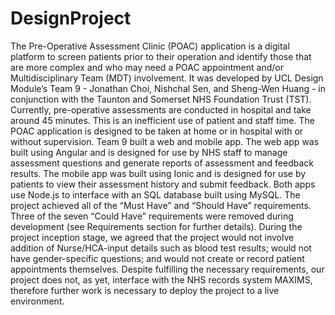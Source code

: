 # DesignProject
The ​Pre-Operative Assessment Clinic (​POAC​) application is a digital platform to screen patients prior to their operation and identify those that are more complex and who may need a ​POAC ​appointment and/or Multidisciplinary Team (MDT) involvement.
It was developed by UCL Design Module’s Team 9 - Jonathan Choi, Nishchal Sen, and Sheng-Wen Huang - in conjunction with the Taunton and Somerset NHS Foundation Trust (TST). Currently, pre-operative assessments are conducted in hospital and take around 45 minutes. This is an inefficient use of patient and staff time. The ​POAC ​application is designed to be taken at home or in hospital with or without supervision.
Team 9 built a web and mobile app. The web app was built using Angular and is designed for use by NHS staff to manage assessment questions and generate reports of assessment and feedback results. The mobile app was built using Ionic and is designed for use by patients to view their assessment history and submit feedback. Both apps use Node.js to interface with an SQL database built using MySQL.
The project achieved all of the “Must Have” and “Should Have” requirements. Three of the seven “Could Have” requirements were removed during development (see ​Requirements ​section for further details). During the project inception stage, we agreed that the project would not involve addition of Nurse/HCA-input details such as blood test results; would not have gender-specific questions; and would not create or record patient appointments themselves.
Despite fulfilling the necessary requirements, our project does not, as yet, interface with the NHS records system MAXIMS, therefore further work is necessary to deploy the project to a live environment.
